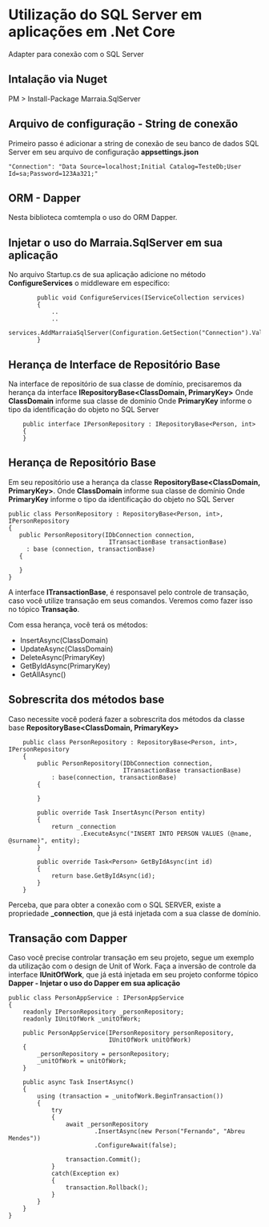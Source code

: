 # Utilização do SQL Server em aplicações em .Net Core

Adapter para conexão com o SQL Server  

## Intalação via Nuget
PM > Install-Package Marraia.SqlServer


## Arquivo de configuração - String de conexão

Primeiro passo é adicionar a string de conexão de seu banco de dados SQL Server em seu arquivo de configuração **appsettings.json**

```
"Connection": "Data Source=localhost;Initial Catalog=TesteDb;User Id=sa;Password=123Aa321;"
```

## ORM - Dapper
Nesta biblioteca comtempla o uso do ORM Dapper.

## Injetar o uso do Marraia.SqlServer em sua aplicação

No arquivo Startup.cs de sua aplicação adicione no método **ConfigureServices** o middleware em específico:
```
        public void ConfigureServices(IServiceCollection services)
        {
            ..
            ..
            services.AddMarraiaSqlServer(Configuration.GetSection("Connection").Value);
        }
```
  
## Herança de Interface de Repositório Base
Na interface de repositório de sua classe de domínio, precisaremos da herança da interface **IRepositoryBase<ClassDomain, PrimaryKey>**
Onde **ClassDomain** informe sua classe de domínio
Onde **PrimaryKey** informe o tipo da identificação do objeto no SQL Server

````
    public interface IPersonRepository : IRepositoryBase<Person, int>
    {
    }
````

## Herança de Repositório Base
Em seu repositório use a herança da classe **RepositoryBase<ClassDomain, PrimaryKey>**.
Onde **ClassDomain** informe sua classe de domínio
Onde **PrimaryKey** informe o tipo da identificação do objeto no SQL Server

````
public class PersonRepository : RepositoryBase<Person, int>, IPersonRepository
{
   public PersonRepository(IDbConnection connection,
                            ITransactionBase transactionBase) 
     : base (connection, transactionBase)
   {
           
   }
}
````
A interface **ITransactionBase**, é responsavel pelo controle de transação, caso você utilize transação em seus comandos. Veremos como fazer isso no tópico **Transação**.

Com essa herança, você terá os métodos:
- InsertAsync(ClassDomain)
- UpdateAsync(ClassDomain)
- DeleteAsync(PrimaryKey)
- GetByIdAsync(PrimaryKey)
- GetAllAsync()

## Sobrescrita dos métodos base

Caso necessite você poderá fazer a sobrescrita dos métodos da classe base **RepositoryBase<ClassDomain, PrimaryKey>**
```
    public class PersonRepository : RepositoryBase<Person, int>, IPersonRepository
    {
        public PersonRepository(IDbConnection connection,
                                ITransactionBase transactionBase)
            : base(connection, transactionBase)
        {

        }

        public override Task InsertAsync(Person entity)
        {
            return _connection
                    .ExecuteAsync("INSERT INTO PERSON VALUES (@name, @surname)", entity);
        }

        public override Task<Person> GetByIdAsync(int id)
        {
            return base.GetByIdAsync(id);
        }
    }
```
Perceba, que para obter a conexão com o SQL SERVER, existe a propriedade **_connection**, que já está injetada com a sua classe de domínio.

## Transação com Dapper
Caso você precise controlar transação em seu projeto, segue um exemplo da utilização com o design de Unit of Work.
Faça a inversão de controle da interface **IUnitOfWork**, que já está injetada em seu projeto conforme tópico **Dapper - Injetar o uso do Dapper em sua aplicação**

````
public class PersonAppService : IPersonAppService
{
    readonly IPersonRepository _personRepository;
    readonly IUnitOfWork _unitOfWork;

    public PersonAppService(IPersonRepository personRepository,
                            IUnitOfWork unitOfWork)
    {
        _personRepository = personRepository;
        _unitOfWork = unitOfWork;
    }

    public async Task InsertAsync()
    {
        using (transaction = _unitofWork.BeginTransaction())
        {
            try
            {
                await _personRepository
                        .InsertAsync(new Person("Fernando", "Abreu Mendes"))
                        .ConfigureAwait(false);

                transaction.Commit();
            }
            catch(Exception ex)
            {
                transaction.Rollback();
            }
        }
    }
}
````
